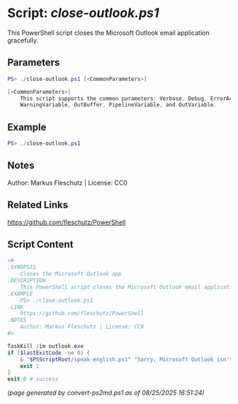 Script: *close-outlook.ps1*
========================

This PowerShell script closes the Microsoft Outlook email application gracefully.

Parameters
----------
```powershell
PS> ./close-outlook.ps1 [<CommonParameters>]

[<CommonParameters>]
    This script supports the common parameters: Verbose, Debug, ErrorAction, ErrorVariable, WarningAction, 
    WarningVariable, OutBuffer, PipelineVariable, and OutVariable.
```

Example
-------
```powershell
PS> ./close-outlook.ps1

```

Notes
-----
Author: Markus Fleschutz | License: CC0

Related Links
-------------
https://github.com/fleschutz/PowerShell

Script Content
--------------
```powershell
<#
.SYNOPSIS
	Closes the Microsoft Outlook app
.DESCRIPTION
	This PowerShell script closes the Microsoft Outlook email application gracefully.
.EXAMPLE
	PS> ./close-outlook.ps1
.LINK
	https://github.com/fleschutz/PowerShell
.NOTES
	Author: Markus Fleschutz | License: CC0
#>

TaskKill /im outlook.exe
if ($lastExitCode -ne 0) {
	& "$PSScriptRoot/speak-english.ps1" "Sorry, Microsoft Outlook isn't running."
	exit 1
}
exit 0 # success
```

*(page generated by convert-ps2md.ps1 as of 08/25/2025 16:51:24)*
